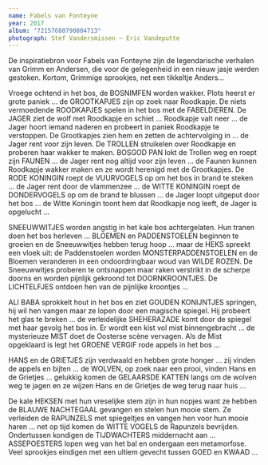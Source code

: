 ```yaml
---
name: Fabels van Fonteyne
year: 2017
album: "72157680790804713"
photograph: Stef Vandersmissen – Eric Vandeputte
---
```

De inspiratiebron voor Fabels van Fonteyne zijn de legendarische verhalen van Grimm en Andersen, die voor de gelegenheid in een nieuw jasje werden gestoken. Kortom, Grimmige sprookjes, net een tikkeltje Anders…

Vroege ochtend in het bos, de BOSNIMFEN worden wakker. Plots heerst er grote paniek … de GROOTKAPJES zijn op zoek naar Roodkapje. De niets vermoedende ROODKAPJES spelen in het bos met de FABELDIEREN. De JAGER ziet de wolf met Roodkapje en schiet … Roodkapje valt neer … de Jager hoort iemand naderen en probeert in paniek Roodkapje te verstoppen. De Grootkapjes zien hem en zetten de achtervolging in … de Jager rent voor zijn leven. De TROLLEN struikelen over Roodkapje en proberen haar wakker te maken. BOSGOD PAN lokt de Trollen weg en roept zijn FAUNEN … de Jager rent nog altijd voor zijn leven … de Faunen kunnen Roodkapje wakker maken en ze wordt herenigd met de Grootkapjes. De RODE KONINGIN roept de VUURVOGELS op om het bos in brand te steken … de Jager rent door de vlammenzee … de WITTE KONINGIN roept de DONDERVOGELS op om de brand te blussen … de Jager loopt uitgeput door het bos … de Witte Koningin toont hem dat Roodkapje nog leeft, de Jager is opgelucht …

SNEEUWWITJES worden angstig in het kale bos achtergelaten. Hun tranen doen het bos herleven … BLOEMEN en PADDENSTOELEN beginnen te groeien en de Sneeuwwitjes hebben terug hoop … maar de HEKS spreekt een vloek uit: de Paddenstoelen worden MONSTERPADDENSTOELEN en de Bloemen veranderen in een ondoordringbaar woud van WILDE ROZEN. De Sneeuwwitjes proberen te ontsnappen maar raken verstrikt in de scherpe doorns en worden pijnlijk gekroond tot DOORNKROONTJES. De LICHTELFJES ontdoen hen van de pijnlijke kroontjes …

ALI BABA sprokkelt hout in het bos en ziet GOUDEN KONIJNTJES springen, hij wil hen vangen maar ze lopen door een magische spiegel. Hij probeert het glas te breken … de verleidelijke SHEHERAZADE komt door de spiegel met haar gevolg het bos in. Er wordt een kist vol mist binnengebracht … de mysterieuze MIST doet de Oosterse scène vervagen. Als de Mist opgeklaard is legt het GROENE VERGIF rode appels in het bos …

HANS en de GRIETJES zijn verdwaald en hebben grote honger … zij vinden de appels en bijten … de WOLVEN, op zoek naar een prooi, vinden Hans en de Grietjes … gelukkig komen de GELAARSDE KATTEN langs om de wolven weg te jagen en ze wijzen Hans en de Grietjes de weg terug naar huis …

De kale HEKSEN met hun vreselijke stem zijn in hun nopjes want ze hebben de BLAUWE NACHTEGAAL gevangen en stelen hun mooie stem. Ze verleiden de RAPUNZELS met spiegeltjes en vangen hen voor hun mooie haren … net op tijd komen de WITTE VOGELS de Rapunzels bevrijden. Ondertussen kondigen de TIJDWACHTERS middernacht aan … ASSEPOESTERS lopen weg van het bal en ondergaan een metamorfose. Veel sprookjes eindigen met een ultiem gevecht tussen GOED en KWAAD …
